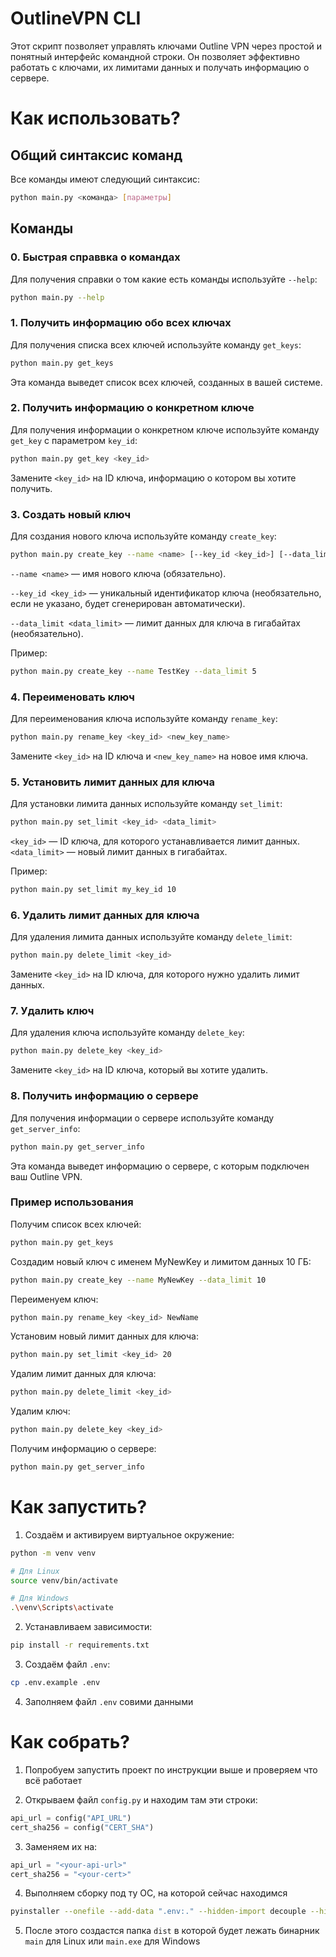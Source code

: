 # OutlineVPN CLI

Этот скрипт позволяет управлять ключами Outline VPN через простой и понятный интерфейс командной строки. Он позволяет эффективно работать с ключами, их лимитами данных и получать информацию о сервере.

# Как использовать?

## Общий синтаксис команд

Все команды имеют следующий синтаксис:

```sh
python main.py <команда> [параметры]
```

## Команды

### 0. Быстрая справвка о командах

Для получения справки о том какие есть команды используйте `--help`:

```sh
python main.py --help
```

### 1. Получить информацию обо всех ключах

Для получения списка всех ключей используйте команду `get_keys`:

```sh
python main.py get_keys
```

Эта команда выведет список всех ключей, созданных в вашей системе.

### 2. Получить информацию о конкретном ключе

Для получения информации о конкретном ключе используйте команду `get_key` с параметром `key_id`:

```sh
python main.py get_key <key_id>
```

Замените `<key_id>` на ID ключа, информацию о котором вы хотите получить.

### 3. Создать новый ключ

Для создания нового ключа используйте команду `create_key`:

```sh
python main.py create_key --name <name> [--key_id <key_id>] [--data_limit <data_limit>]
```

`--name <name>` — имя нового ключа (обязательно).

`--key_id <key_id>` — уникальный идентификатор ключа (необязательно, если не указано, будет сгенерирован автоматически).

`--data_limit <data_limit>` — лимит данных для ключа в гигабайтах (необязательно).

Пример:

```sh
python main.py create_key --name TestKey --data_limit 5
```

### 4. Переименовать ключ

Для переименования ключа используйте команду `rename_key`:

```sh
python main.py rename_key <key_id> <new_key_name>
```

Замените `<key_id>` на ID ключа и `<new_key_name>` на новое имя ключа.

### 5. Установить лимит данных для ключа

Для установки лимита данных используйте команду `set_limit`:

```sh
python main.py set_limit <key_id> <data_limit>
```

`<key_id>` — ID ключа, для которого устанавливается лимит данных.
`<data_limit>` — новый лимит данных в гигабайтах.

Пример:

```sh
python main.py set_limit my_key_id 10
```

### 6. Удалить лимит данных для ключа

Для удаления лимита данных используйте команду `delete_limit`:

```sh
python main.py delete_limit <key_id>
```

Замените `<key_id>` на ID ключа, для которого нужно удалить лимит данных.

### 7. Удалить ключ

Для удаления ключа используйте команду `delete_key`:

```sh
python main.py delete_key <key_id>
```

Замените `<key_id>` на ID ключа, который вы хотите удалить.

### 8. Получить информацию о сервере

Для получения информации о сервере используйте команду `get_server_info`:

```sh
python main.py get_server_info
```

Эта команда выведет информацию о сервере, с которым подключен ваш Outline VPN.

### Пример использования

Получим список всех ключей:

```sh
python main.py get_keys
```

Создадим новый ключ с именем MyNewKey и лимитом данных 10 ГБ:

```sh
python main.py create_key --name MyNewKey --data_limit 10
```

Переименуем ключ:

```sh
python main.py rename_key <key_id> NewName
```

Установим новый лимит данных для ключа:

```sh
python main.py set_limit <key_id> 20
```

Удалим лимит данных для ключа:

```sh
python main.py delete_limit <key_id>
```

Удалим ключ:

```sh
python main.py delete_key <key_id>
```

Получим информацию о сервере:

```sh
python main.py get_server_info

```

# Как запустить?

1. Создаём и активируем виртуальное окружение:

```sh
python -m venv venv

# Для Linux
source venv/bin/activate

# Для Windows
.\venv\Scripts\activate
```

2. Устанавливаем зависимости:

```sh
pip install -r requirements.txt
```

3. Создаём файл `.env`:

```sh
cp .env.example .env
```

4. Заполняем файл `.env` совими данными

# Как собрать?

1. Попробуем запустить проект по инструкции выше и проверяем что всё работает

2. Открываем файл `config.py` и находим там эти строки:

```python
api_url = config("API_URL")
cert_sha256 = config("CERT_SHA")
```

3. Заменяем их на:

```python
api_url = "<your-api-url>"
cert_sha256 = "<your-cert>"
```

4. Выполняем сборку под ту ОС, на которой сейчас находимся
```sh
pyinstaller --onefile --add-data ".env:." --hidden-import decouple --hidden-import outline-vpn-api main.py
```

5. После этого создастся папка `dist` в которой будет лежать бинарник `main` для Linux или `main.exe` для Windows
